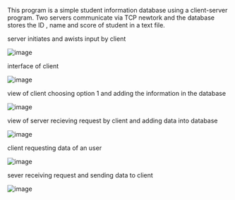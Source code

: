 This program is a  simple student information database using a client-server program. Two servers communicate via TCP newtork and the database stores the ID , name and score of student in a text file. 

server initiates and awists input by client 

![image](https://user-images.githubusercontent.com/70728294/225674681-d0c1d973-8571-4c69-a46a-6c5f46a8a90d.png)

interface of client 

![image](https://user-images.githubusercontent.com/70728294/225674764-c48d40d4-941f-4cda-aa82-b99f5cb6a36f.png)


view of client choosing option 1 and adding the information in the database 

![image](https://user-images.githubusercontent.com/70728294/225675185-64bc89b9-35ac-4a6f-84b5-a2ee6255dac2.png)


view of server recieving request by client  and adding data into database

![image](https://user-images.githubusercontent.com/70728294/225675450-7b014c1b-a630-4c76-b611-947ba6d966b7.png)

client requesting data of an user 

![image](https://user-images.githubusercontent.com/70728294/225675774-18fe697e-5221-46bc-b375-28f656239b89.png)

sever receiving request and sending data to  client 

![image](https://user-images.githubusercontent.com/70728294/225676029-1e6586eb-8c07-403e-952e-d0bc93825f04.png)


